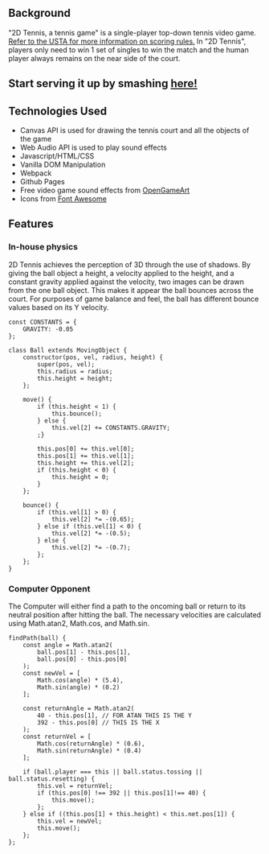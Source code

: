 ## Background

"2D Tennis, a tennis game" is a single-player top-down tennis video game. [Refer to the USTA for more information on scoring rules.](https://www.usta.com/en/home/improve/tips-and-instruction/national/tennis-scoring-rules.html) In "2D Tennis", players only need to win 1 set of singles to win the match and the human player always remains on the near side of the court.

## Start serving it up by smashing [here!]()

## Technologies Used

- Canvas API is used for drawing the tennis court and all the objects of the game
- Web Audio API is used to play sound effects
- Javascript/HTML/CSS
- Vanilla DOM Manipulation
- Webpack
- Github Pages
- Free video game sound effects from [OpenGameArt](https://opengameart.org/)
- Icons from [Font Awesome](https://fontawesome.com/)

## Features

### In-house physics

2D Tennis achieves the perception of 3D through the use of shadows. By giving the ball object a height, a velocity applied to the height, and a constant gravity applied against the velocity, two images can be drawn from the one ball object. This makes it appear the ball bounces across the court. For purposes of game balance and feel, the ball has different bounce values based on its Y velocity. 

```
const CONSTANTS = {
    GRAVITY: -0.05
};

class Ball extends MovingObject {
    constructor(pos, vel, radius, height) {
        super(pos, vel);
        this.radius = radius;
        this.height = height;
    };

    move() {
        if (this.height < 1) {
            this.bounce();
        } else {
            this.vel[2] += CONSTANTS.GRAVITY;
        ;}

        this.pos[0] += this.vel[0];
        this.pos[1] += this.vel[1];
        this.height += this.vel[2];
        if (this.height < 0) {
            this.height = 0;
        }
    };

    bounce() {
        if (this.vel[1] > 0) {
            this.vel[2] *= -(0.65);
        } else if (this.vel[1] < 0) {
            this.vel[2] *= -(0.5);
        } else {
            this.vel[2] *= -(0.7);
        };
    };
}
```

### Computer Opponent

The Computer will either find a path to the oncoming ball or return to its neutral position after hitting the ball. The necessary velocities are calculated using Math.atan2, Math.cos, and Math.sin.

```
findPath(ball) {
    const angle = Math.atan2(
        ball.pos[1] - this.pos[1], 
        ball.pos[0] - this.pos[0]
    );
    const newVel = [
        Math.cos(angle) * (5.4), 
        Math.sin(angle) * (0.2)
    ];

    const returnAngle = Math.atan2(
        40 - this.pos[1], // FOR ATAN THIS IS THE Y
        392 - this.pos[0] // THIS IS THE X
    );
    const returnVel = [
        Math.cos(returnAngle) * (0.6), 
        Math.sin(returnAngle) * (0.4)
    ];

    if (ball.player === this || ball.status.tossing || ball.status.resetting) {
        this.vel = returnVel;
        if (this.pos[0] !== 392 || this.pos[1]!== 40) {
            this.move();
        };
    } else if ((this.pos[1] + this.height) < this.net.pos[1]) {
        this.vel = newVel;
        this.move();
    };
};
```